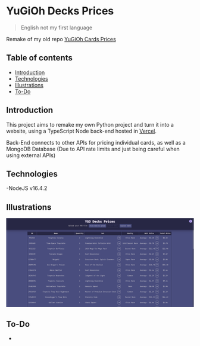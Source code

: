 # YuGiOh Decks Prices
> English not my first language

Remake of my old repo [YuGiOh Cards Prices](https://github.com/JGQH/Yugioh-Cards-Prices)

## Table of contents
- [Introduction](#introduction)
- [Technologies](#technologies)
- [Illustrations](#illustrations)
- [To-Do](#to-do)

## Introduction
This project aims to remake my own Python project and turn it into a website, using a TypeScript Node back-end hosted in [Vercel](https://vercel.com/).

Back-End connects to other APIs for pricing individual cards, as well as a MongoDB Database (Due to API rate limits and just being careful when using external APIs)
## Technologies
-NodeJS v16.4.2

## Illustrations
![screenshot](./readme/image.png)

## To-Do
-